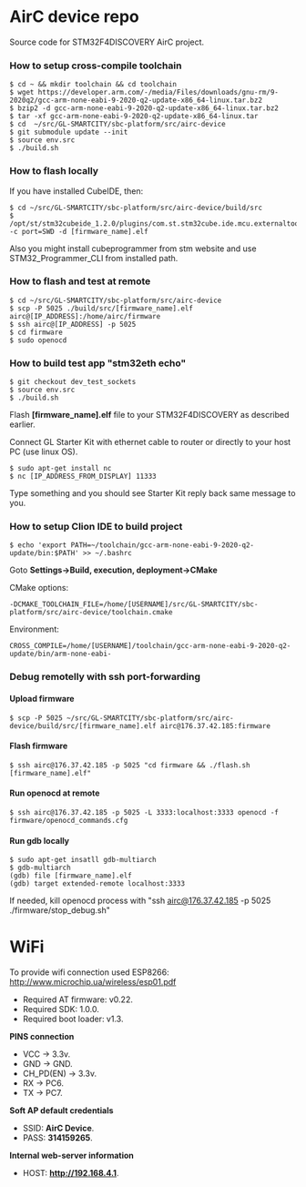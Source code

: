 # AirC device repo

Source code for STM32F4DISCOVERY AirC project.

### How to setup cross-compile toolchain
```
$ cd ~ && mkdir toolchain && cd toolchain
$ wget https://developer.arm.com/-/media/Files/downloads/gnu-rm/9-2020q2/gcc-arm-none-eabi-9-2020-q2-update-x86_64-linux.tar.bz2
$ bzip2 -d gcc-arm-none-eabi-9-2020-q2-update-x86_64-linux.tar.bz2
$ tar -xf gcc-arm-none-eabi-9-2020-q2-update-x86_64-linux.tar
$ cd  ~/src/GL-SMARTCITY/sbc-platform/src/airc-device
$ git submodule update --init
$ source env.src
$ ./build.sh
```
### How to flash locally

If you have installed CubeIDE, then:
```
$ cd ~/src/GL-SMARTCITY/sbc-platform/src/airc-device/build/src
$ /opt/st/stm32cubeide_1.2.0/plugins/com.st.stm32cube.ide.mcu.externaltools.cubeprogrammer.linux64_1.1.0.201910081157/tools/bin/STM32_Programmer_CLI -c port=SWD -d [firmware_name].elf
```
Also you might install cubeprogrammer from stm website and use STM32_Programmer_CLI from installed path.

### How to flash and test at remote
```
$ cd ~/src/GL-SMARTCITY/sbc-platform/src/airc-device
$ scp -P 5025 ./build/src/[firmware_name].elf airc@[IP_ADDRESS]:/home/airc/firmware 
$ ssh airc@[IP_ADDRESS] -p 5025 
$ cd firmware 
$ sudo openocd
```
### How to build test app "stm32eth echo"

```
$ git checkout dev_test_sockets
$ source env.src
$ ./build.sh 
```
Flash **[firmware_name].elf** file to your STM32F4DISCOVERY as described earlier.

Connect GL Starter Kit with ethernet cable to router or directly to your host PC (use linux OS).
```
$ sudo apt-get install nc
$ nc [IP_ADDRESS_FROM_DISPLAY] 11333
```
Type something and you should see Starter Kit reply back same message to you.

### How to setup Clion IDE to build project
```
$ echo 'export PATH=~/toolchain/gcc-arm-none-eabi-9-2020-q2-update/bin:$PATH' >> ~/.bashrc
```

Goto **Settings->Build, execution, deployment->CMake**

CMake options:

`-DCMAKE_TOOLCHAIN_FILE=/home/[USERNAME]/src/GL-SMARTCITY/sbc-platform/src/airc-device/toolchain.cmake`

Environment: 

`CROSS_COMPILE=/home/[USERNAME]/toolchain/gcc-arm-none-eabi-9-2020-q2-update/bin/arm-none-eabi-`

### Debug remotelly with ssh port-forwarding

#### Upload firmware
```
$ scp -P 5025 ~/src/GL-SMARTCITY/sbc-platform/src/airc-device/build/src/[firmware_name].elf airc@176.37.42.185:firmware 
```
#### Flash firmware
```
$ ssh airc@176.37.42.185 -p 5025 "cd firmware && ./flash.sh [firmware_name].elf"
```
#### Run openocd at remote
```
$ ssh airc@176.37.42.185 -p 5025 -L 3333:localhost:3333 openocd -f firmware/openocd_commands.cfg
```
#### Run gdb locally
```
$ sudo apt-get insatll gdb-multiarch
$ gdb-multiarch
(gdb) file [firmware_name].elf
(gdb) target extended-remote localhost:3333
```
If needed, kill openocd process with "ssh airc@176.37.42.185 -p 5025 ./firmware/stop_debug.sh"

# WiFi

To provide wifi connection used ESP8266: http://www.microchip.ua/wireless/esp01.pdf
  - Required AT firmware: v0.22.
  - Required SDK: 1.0.0.
  - Required boot loader: v1.3.

**PINS connection**
   - VCC -> 3.3v.
   - GND -> GND.
   - CH_PD(EN) -> 3.3v.
   - RX -> PC6.
   - TX -> PC7.

**Soft AP default credentials**
   - SSID: **AirC Device**.
   - PASS: **314159265**.

**Internal web-server information**
   - HOST: **http://192.168.4.1**.
